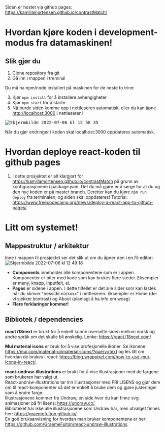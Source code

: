 Siden er hostet via github pages: https://kamillamortensen.github.io/contrastMatch/

# Hvordan kjøre koden i development-modus fra datamaskinen!
## Slik gjør du
1. Clone repository fra git
2. Gå inn i mappen i treminal

Du må ha npm/node installert på maskinen for de neste to trinn:

3. Kjør `npm install` for å installere avhengigheter
4. Kjør `npm start` for å starte
5. Nå burde siden komme opp i nettleseren automatisk, eller du kan åpne [http://localhost:3000](http://localhost:3000) i nettleseren! 

<kbd>![Skjermbilde 2022-07-06 kl  12 58 35](https://user-images.githubusercontent.com/55190927/177535411-0aac5e1f-ce19-438c-a25d-e83c2236038f.png )</kbd>

Når du gjør endringer i koden skal localhost:3000 oppdateres automatisk. 


# Hvordan deploye react-koden til github pages
1. I dette prosjektet er alt klargjort for https://kamillamortensen.github.io/contrastMatch på grunn av konfigurasjonene i package.json. Det du må gjøre er å sørge for at du og den nye koden er på master branch. Deretter kan du kjøre `npm run deploy` fra terminalen, og siden skal oppdateres!
Tutorial: https://www.freecodecamp.org/news/deploy-a-react-app-to-github-pages/



# Litt om systemet!

## Mappestruktur / arkitektur
Inne i mappen til prosjektet ser det slik ut om du åpner den i en fil-editor: <br>
![Skjermbilde 2022-07-06 kl  12 49 18](https://user-images.githubusercontent.com/55190927/177533880-df8bbff6-0ba2-4050-a308-41f4fd9249fb.png)
<ul>
  <li><b>Components</b> inneholder alle komponentene som er i appen. Komponenter er biter med kode som kan brukes flere steder. Eksempler er meny, knapp, inputfelt, el.</li>
<li><b>Pages</b> er sidene i appen. I dette tilfellet er det alle sider som kan lastes når du skriver "nesside.no/xxxx" i nettleseren. Eksempler er Home (der vi sjekker kontrast) og About (planlagt å ha info om wcag)</li>
<li><b>Flere forklaringer kommer!</b></li>

</ul>




## Bibliotek / dependencies

<b>react i18next</b> er brukt for å enkelt kunne oversette siden mellom norsk og andre språk om det skulle bli ønskelig. Lenke: https://react.i18next.com/

<b>Mui material icons</b> er bruk for å vise profesjonelle ikoner. Se ikonene: https://mui.com/material-ui/material-icons/?query=text og les litt om hvordan de brukes i react:  https://blog.wrappixel.com/how-to-use-mui-icons-in-react/. 

<b>react-undraw-illustrations</b> er brukt for å vise illustrasjoner med de fargene som brukeren har valgt ut. <br>
React-undraw-illustrations tar inn illustrasjoner med FRI LISENS og gjør dem om til react-komponenter så det er enkelt å bruke dem og gjøre justeringer som å endre farge. <br>
Illustrasjonene kommer fra Undraw, en side hvor du kan finne svg-animasjoner på fri lisens: https://undraw.co/ <br>
Biblioteket har ikke alle illustrasjonene som Undraw har, men utvalget finnes her: https://graemefulton.github.io/. <br> 
En god bruksanvisning for hvordan man bruker komponentene er her:  https://github.com/GraemeFulton/react-undraw-illustrations.

